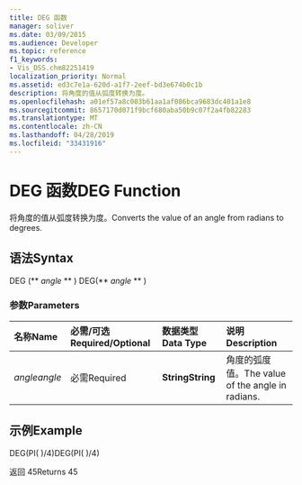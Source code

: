 ```yaml
---
title: DEG 函数
manager: soliver
ms.date: 03/09/2015
ms.audience: Developer
ms.topic: reference
f1_keywords:
- Vis_DSS.chm82251419
localization_priority: Normal
ms.assetid: ed3c7e1a-620d-a1f7-2eef-bd3e674b0c1b
description: 将角度的值从弧度转换为度。
ms.openlocfilehash: a01ef57a8c003b61aa1af086bca9683dc401a1e8
ms.sourcegitcommit: 8657170d071f9bcf680aba50b9c07f2a4fb82283
ms.translationtype: MT
ms.contentlocale: zh-CN
ms.lasthandoff: 04/28/2019
ms.locfileid: "33431916"
---
```

# <a name="deg-function"></a><span data-ttu-id="3ae4a-103">DEG 函数</span><span class="sxs-lookup"><span data-stu-id="3ae4a-103">DEG Function</span></span>

<span data-ttu-id="3ae4a-104">将角度的值从弧度转换为度。</span><span class="sxs-lookup"><span data-stu-id="3ae4a-104">Converts the value of an angle from radians to degrees.</span></span>
  
## <a name="syntax"></a><span data-ttu-id="3ae4a-105">语法</span><span class="sxs-lookup"><span data-stu-id="3ae4a-105">Syntax</span></span>

<span data-ttu-id="3ae4a-106">DEG (\*\* *angle* \*\* ) </span><span class="sxs-lookup"><span data-stu-id="3ae4a-106">DEG(\*\* *angle* \*\* )</span></span> 
  
### <a name="parameters"></a><span data-ttu-id="3ae4a-107">参数</span><span class="sxs-lookup"><span data-stu-id="3ae4a-107">Parameters</span></span>

|<span data-ttu-id="3ae4a-108">**名称**</span><span class="sxs-lookup"><span data-stu-id="3ae4a-108">**Name**</span></span>|<span data-ttu-id="3ae4a-109">**必需/可选**</span><span class="sxs-lookup"><span data-stu-id="3ae4a-109">**Required/Optional**</span></span>|<span data-ttu-id="3ae4a-110">**数据类型**</span><span class="sxs-lookup"><span data-stu-id="3ae4a-110">**Data Type**</span></span>|<span data-ttu-id="3ae4a-111">**说明**</span><span class="sxs-lookup"><span data-stu-id="3ae4a-111">**Description**</span></span>|
|:-----|:-----|:-----|:-----|
| <span data-ttu-id="3ae4a-112">_angle_</span><span class="sxs-lookup"><span data-stu-id="3ae4a-112">_angle_</span></span> <br/> |<span data-ttu-id="3ae4a-113">必需</span><span class="sxs-lookup"><span data-stu-id="3ae4a-113">Required</span></span>  <br/> |<span data-ttu-id="3ae4a-114">**String**</span><span class="sxs-lookup"><span data-stu-id="3ae4a-114">**String**</span></span> <br/> |<span data-ttu-id="3ae4a-115">角度的弧度值。</span><span class="sxs-lookup"><span data-stu-id="3ae4a-115">The value of the angle in radians.</span></span>  <br/> |
   
## <a name="example"></a><span data-ttu-id="3ae4a-116">示例</span><span class="sxs-lookup"><span data-stu-id="3ae4a-116">Example</span></span>

<span data-ttu-id="3ae4a-117">DEG(PI( )/4)</span><span class="sxs-lookup"><span data-stu-id="3ae4a-117">DEG(PI( )/4)</span></span> 
  
<span data-ttu-id="3ae4a-118">返回 45</span><span class="sxs-lookup"><span data-stu-id="3ae4a-118">Returns 45</span></span> 
  

